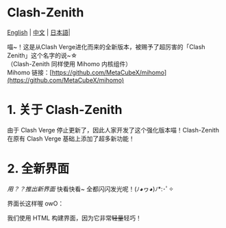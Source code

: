 # Clash-Zenith  
[English](/README.md?lang=en) | 
[中文](/CN-README.md) | 
[日本語](暂不支持)|

喵~！这是从Clash Verge进化而来的全新版本，被赐予了超厉害的「Clash Zenith」这个名字的说~☆  
（Clash-Zenith 同样使用 Mihomo 内核组件）  
Mihomo 链接：[https://github.com/MetaCubeX/mihomo](https://github.com/MetaCubeX/mihomo)  

# 1. 关于 Clash-Zenith  
由于 Clash Verge 停止更新了，因此人家开发了这个强化版本喵！Clash-Zenith 在原有 Clash Verge 基础上添加了超多新功能！  

# 2. 全新界面  
*用？？推出新界面* 快看快看~ 全都闪闪发光呢！(ﾉ◕ヮ◕)ﾉ*:･ﾟ✧  

界面长这样喔 owO：  

我们使用 HTML 构建界面，因为它非常~~轻量~~轻巧！
